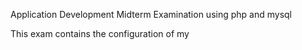 Application Development Midterm Examination using php and mysql

This exam contains the configuration of my

